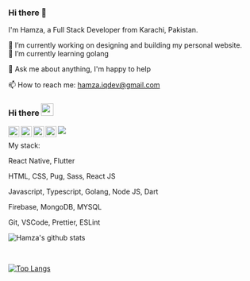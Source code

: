 ### Hi there 👋

I'm Hamza, a Full Stack Developer from Karachi, Pakistan.

🔭 I’m currently working on designing and building my personal website.
<br />
🌱 I’m currently learning golang

💬 Ask me about anything, I'm happy to help

📫 How to reach me: hamza.iqdev@gmail.com
### Hi there <img src="https://media.giphy.com/media/hvRJCLFzcasrR4ia7z/giphy.gif" width="25px">
<a href="https://twitter.com/hackerhgl">
  <img align="left" alt="Hamza's Twitter" width="22px" src="https://cdn.jsdelivr.net/npm/simple-icons@v3/icons/twitter.svg" />
</a>
<a href="https://www.linkedin.com/in/hackerhgl/">
  <img align="left" alt="Hamza's LinkedIn" width="22px" src="https://cdn.jsdelivr.net/npm/simple-icons@v3/icons/linkedin.svg" />
</a>
<a href="https://www.instagram.com/hackerhgl/">
  <img align="left" alt="Hamza's Instagram" width="22px" src="https://cdn.jsdelivr.net/npm/simple-icons@v3/icons/instagram.svg" />
</a>
<a href="https://www.reddit.com/user/hackerhgl/">
  <img align="left" alt="Hamza's Reddit" width="22px" src="https://cdn.jsdelivr.net/npm/simple-icons@v3/icons/reddit.svg" />
</a>

![](https://visitor-badge.glitch.me/badge?page_id=hackerhgl.hackerhgl)

My stack:

React Native, Flutter

HTML, CSS, Pug, Sass, React JS

Javascript, Typescript, Golang, Node JS, Dart

Firebase, MongoDB, MYSQL

Git, VSCode, Prettier, ESLint

![Hamza's github stats](https://github-readme-stats.vercel.app/api?username=hackerhgl&include_all_commits=true&count_private=true&show_icons=true&line_height=20&theme=radical)

<br />

[![Top Langs](https://github-readme-stats.vercel.app/api/top-langs/?username=hackerhgl&count_private=true&layout=compact&text_color=daf7dc&bg_color=151515)](https://github.com/hackerhgl/github-readme-stats)
